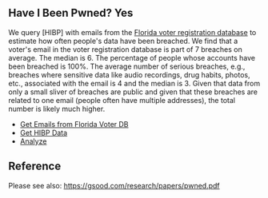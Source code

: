 ## Have I Been Pwned? Yes

We query [HIBP] with emails from the [Florida voter registration database](https://dataverse.harvard.edu/dataset.xhtml?persistentId=doi:10.7910/DVN/UBIG3F) to estimate how often people's data have been breached. We find that a voter's email in the voter registration database is part of 7 breaches on average. The median is 6. The percentage of people whose accounts have been breached is 100%. The average number of serious breaches, e.g., breaches where sensitive data like audio recordings, drug habits, photos, etc., associated with the email is 4 and the median is 3. Given that data from only a small sliver of breaches are public and given that these breaches are related to one email (people often have multiple addresses), the total number is likely much higher.

* [Get Emails from Florida Voter DB](notebooks/01_fl_dat.ipynb)
* [Get HIBP Data](notebooks/02_get_fl_hibp.ipynb)
* [Analyze](notebooks/03_concat_fl_dat_analyze.ipynb)

## Reference

Please see also: https://gsood.com/research/papers/pwned.pdf
